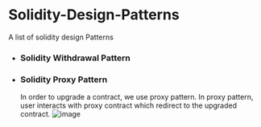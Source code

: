 # Solidity-Design-Patterns
A list of solidity design Patterns

* ### Solidity Withdrawal Pattern

* ### Solidity Proxy Pattern
  In order to upgrade a contract, we use proxy pattern. In proxy pattern, user interacts with proxy contract
  which redirect to the upgraded contract.
  ![image](https://github.com/CryptoDos/Solidity-Design-Patterns/assets/115459978/c9bbdf0e-44e9-43f4-b9a6-4ed3b5afa59d/250x250)

 

